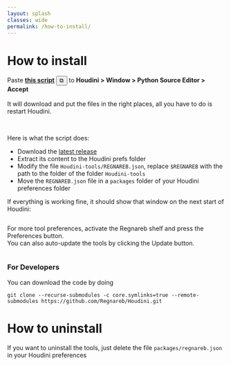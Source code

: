 ```yaml
---
layout: splash
classes: wide
permalink: /how-to-install/
---
```




# How to install

<p class="notice--success">Paste <a href="https://raw.githubusercontent.com/Regnareb/Houdini/refs/tags/v0.3.1/python2.7libs/tools/installer.py"><strong>this script</strong></a> <button title="Copy the code and execute it in Python Source Editor" onclick="copy_to_clipboard(&quot;https://raw.githubusercontent.com/Regnareb/Houdini/refs/heads/main/python2.7libs/tools/installer.py&quot;)" class="btn btn--light-outline btn--large copy">⧉</button> to <strong>Houdini &gt; Window &gt; Python Source Editor &gt; Accept</strong>
<br><br>
It will download and put the files in the right places, all you have to do is restart Houdini.
</p>

<br>

Here is what the script does:
 * Download the [latest release](https://github.com/Regnareb/Houdini/releases/latest/download/Houdini-tools.zip) 
 * Extract its content to the Houdini prefs folder 
 * Modify the file `Houdini-tools/REGNAREB.json`, replace `$REGNAREB` with the path to the folder of the folder `Houdini-tools`  
 * Move the `REGNAREB.json` file in a `packages` folder of your Houdini preferences folder


If everything is working fine, it should show that window on the next start of Houdini:


<img src="{{ site.url }}{{ site.baseurl }}/assets/images/first_launch.png" alt="">


For more tool preferences, activate the Regnareb shelf and press the Preferences button.  
You can also auto-update the tools by clicking the Update button.

<img src="{{ site.url }}{{ site.baseurl }}/assets/images/preferences.png" alt="">


### For Developers
You can download the code by doing
```
git clone --recurse-submodules -c core.symlinks=true --remote-submodules https://github.com/Regnareb/Houdini.git
```


# How to uninstall

If you want to uninstall the tools, just delete the file `packages/regnareb.json` in your Houdini preferences 
